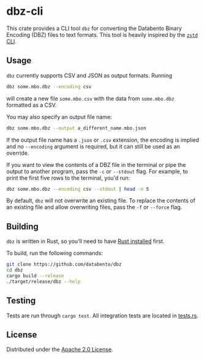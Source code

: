 # dbz-cli

This crate provides a CLI tool `dbz` for converting the Databento Binary
Encoding (DBZ) files to text formats. This tool is heavily inspired by the
[`zstd` CLI](https://github.com/facebook/zstd).

## Usage

`dbz` currently supports CSV and JSON as output formats. Running
```sh
dbz some.mbo.dbz --encoding csv
```
will create a new file `some.mbo.csv` with the data from `some.mbo.dbz`
formatted as a CSV.

You may also specify an output file name:
```sh
dbz some.mbo.dbz --output a_different_name.mbo.json
```
If the output file name has a `.json` or `.csv` extension, the encoding is
implied and no `--encoding` argument is required, but it can still be used as an
override.

If you want to view the contents of a DBZ file in the terminal or pipe the
output to another program, pass the `-c` or `--stdout` flag. For example, to
print the first five rows to the terminal, you'd run:
```sh
dbz some.mbo.dbz --encoding csv --stdout | head -n 5
```

By default, `dbz` will not overwrite an existing file.
To replace the contents of an existing file and allow overwriting files, pass
the `-f` or `--force` flag.

## Building

`dbz` is written in Rust, so you'll need to have [Rust installed](https://www.rust-lang.org/)
first.

To build, run the following commands:
```sh
git clone https://github.com/databento/dbz
cd dbz
cargo build --release
./target/release/dbz --help
```

## Testing

Tests are run through `cargo test`.
All integration tests are located in [tests.rs](tests/tests.rs).

## License

Distributed under the [Apache 2.0 License](https://www.apache.org/licenses/LICENSE-2.0.html).
